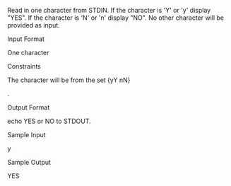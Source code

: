 Read in one character from STDIN.
If the character is 'Y' or 'y' display "YES".
If the character is 'N' or 'n' display "NO".
No other character will be provided as input.

Input Format

One character

Constraints

The character will be from the set {yY nN}

.

Output Format

echo YES or NO to STDOUT.

Sample Input

y  

Sample Output

YES
